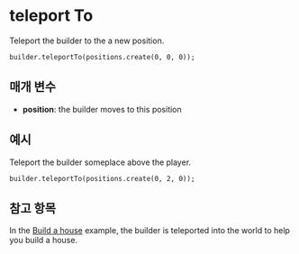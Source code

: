 # teleport To

Teleport the builder to the a new position.

```sig
builder.teleportTo(positions.create(0, 0, 0));
```

## 매개 변수

* **position**: the builder moves to this position

## 예시

Teleport the builder someplace above the player.

```blocks
builder.teleportTo(positions.create(0, 2, 0));
```

## 참고 항목

In the [Build a house](/examples/house-builder) example, the builder is teleported into the world to help you build a house.